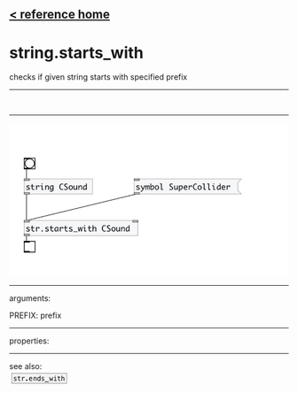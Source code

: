 [< reference home](index.html)
---

# string.starts_with


checks if given string starts with specified prefix

---

<br>


---


![example](examples/string.starts_with-example.jpg)

---
arguments:

PREFIX: prefix<br>

---
properties:


---
see also:<br>
[![str.ends_with](img/object_str.ends_with.png)](str.ends_with.html)
